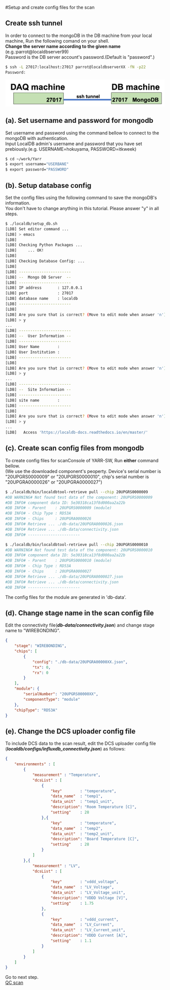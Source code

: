 #Setup and create config files for the scan
## Create ssh tunnel 
In order to connect to the mongoDB in the DB machine from your local machine, Run the following comand on your shell.<br>
**Change the server name according to the given name** (e.g.:parrot@localdbserver99)<br> 
Password is the DB server account's password.(Default is "password".)

```bash
$ ssh -L 27017:localhost:27017 parrot@localdbserverXX -fN -p22
Password:
```
![ssh tunnel mongodb](images/sshtunnel_mongodb.png)

## (a). Set username and password for mongodb 
Set username and password using the command bellow to connect to the mongoDB with authentication.<br>
Input LocalDB admin's username and password that you have set prebiously.(e.g. USERNAME=hokuyama, PASSWORD=itkweek)
```bash
$ cd ~/work/Yarr
$ export username="USERBANE" 
$ export password="PASSWORD" 
```

## (b). Setup database config
Set the config files using the following command to save the mongoDB's information.<br>
You don't have to change anything in this tutorial. Please answer "y" in all steps.
```bash
$ ./localdb/setup_db.sh
[LDB] Set editor command ...
[LDB] > emacs
[LDB]
[LDB] Checking Python Packages ...
[LDB]     ... OK!
[LDB]
[LDB] Checking Database Config: ...
[LDB]
[LDB] -----------------------
[LDB] --  Mongo DB Server  --
[LDB] -----------------------
[LDB] IP address       : 127.0.0.1
[LDB] port             : 27017
[LDB] database name    : localdb
[LDB] -----------------------
[LDB]
[LDB] Are you sure that is correct? (Move to edit mode when answer 'n') [y/n/exit]
[LDB] > y
...
[LDB] -----------------------
[LDB] --  User Information --
[LDB] -----------------------
[LDB] User Name        : 
[LDB] User Institution : 
[LDB] -----------------------
[LDB]
[LDB] Are you sure that is correct? (Move to edit mode when answer 'n') [y/n/exit]
[LDB] > y
...
[LDB] -----------------------
[LDB] --  Site Information --
[LDB] -----------------------
[LDB] site name        : 
[LDB] -----------------------
[LDB]
[LDB] Are you sure that is correct? (Move to edit mode when answer 'n') [y/n/exit]
[LDB] > y
...
[LDB]   Access 'https://localdb-docs.readthedocs.io/en/master/'
```

## (c). Create scan config files from mongodb
To create config files for scanConsole of YARR-SW, Run **either** command bellow.<br>
(We use the downloaded component's peoperty. Device's serial number is "20UPGRS0000009" or "20UPGRS0000010", chip's serial number is "20UPGRA0000026" or "20UPGRA0000027")
```bash
$ ./localdb/bin/localdbtool-retrieve pull --chip 20UPGRS0000009 
#DB WARNING# Not found test data of the component: 20UPGRS0000009
#DB INFO# component data ID: 5e30318ca13f8d000aa2a22b 
#DB INFO# - Parent    : 20UPGRS0000009 (module)
#DB INFO# - Chip Type : RD53A
#DB INFO# - Chips     : 20UPGRA0000026
#DB INFO# Retrieve ... ./db-data/20UPGRA0000026.json
#DB INFO# Retrieve ... ./db-data/connectivity.json
#DB INFO# -----------------------
```
```bash
$ ./localdb/bin/localdbtool-retrieve pull --chip 20UPGRS0000010 
#DB WARNING# Not found test data of the component: 20UPGRS0000010
#DB INFO# component data ID: 5e30318ca13f8d000aa2a22b 
#DB INFO# - Parent    : 20UPGRS0000010 (module)
#DB INFO# - Chip Type : RD53A
#DB INFO# - Chips     : 20UPGRA0000027
#DB INFO# Retrieve ... ./db-data/20UPGRA0000027.json
#DB INFO# Retrieve ... ./db-data/connectivity.json
#DB INFO# -----------------------
```

The config files for the module are generated in 'db-data'.<br>

## (d). Change stage name in the scan config file
Edit the connectivity file(***db-data/connectivity.json***) and change stage name to "WIREBONDING".
```json
{
    "stage": "WIREBONDING",
    "chips": [
        {
            "config": "./db-data/20UPGRA00000XX.json",
            "tx": 0,
            "rx": 0
        }
    ],
    "module": {
        "serialNumber": "20UPGRS00000XX",
        "componentType": "module"
    },
    "chipType": "RD53A"
}
```

## (e). Change the DCS uploader config file
To include DCS data to the scan result, edit the DCS uploader config file (***localdb/configs/influxdb_connectivity.json***) as follows:
```json
{
    "environments" : [
        {
            "measurement" : "Temperature",
            "dcsList" : [
                {
                    "key"        : "temperature",
                    "data_name"  : "temp1",
                    "data_unit"  : "temp1_unit",
                    "description": "Room Temperature [C]",
                    "setting"    : 28
                },{
                    "key"        : "temperature",
                    "data_name"  : "temp2",
                    "data_unit"  : "temp2_unit",
                    "description": "Board Temperature [C]",
                    "setting"    : 28
                }
            ]
        },{
            "measurement" : "LV",
            "dcsList" : [
                {
                    "key"        : "vddd_voltage",
                    "data_name"  : "LV_Voltage",
                    "data_unit"  : "LV_Voltage_unit",
                    "description": "VDDD Voltage [V]",
                    "setting"    : 1.75
                },
                {
                    "key"        : "vddd_current",
                    "data_name"  : "LV_Current",
                    "data_unit"  : "LV_Current_unit",
                    "description": "VDDD Current [A]",
                    "setting"    : 1.1
                }
            ]
        }
    ]
}
```
Go to next step.<br>
[QC scan](database_demonstration_scanconsole.md)<br>

